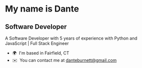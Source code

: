 My name is Dante
=============================================================================================================================

Software Developer
------------------

A Software Developer with 5 years of experience with Python and JavaScript | Full Stack Engineer

*   🌍  I'm based in Fairfield, CT
*   ✉️  You can contact me at [danteburnett@gmail.com](mailto:danteburnett@gmail.com)

